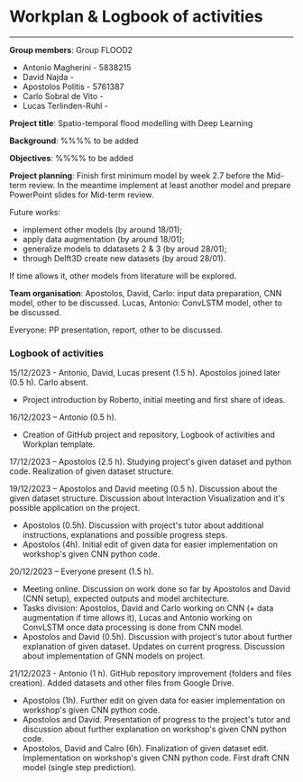 # Workplan & Logbook of activities 

--------------------------------------------------------------

**Group members**:
Group FLOOD2
- Antonio Magherini - 5838215
- David Najda - 
- Apostolos Politis - 5761387
- Carlo Sobral de Vito - 
- Lucas Terlinden-Ruhl - 

**Project title**:
Spatio-temporal flood modelling with Deep Learning

**Background**:
%%%% to be added

**Objectives**:
%%%% to be added

**Project planning**:
Finish first minimum model by week 2.7 before the Mid-term review.
In the meantime implement at least another model and prepare PowerPoint slides for Mid-term review.

Future works:
- implement other models (by around 18/01);
- apply data augmentation (by around 18/01);
- generalize models to ddatasets 2 & 3 (by aroud 28/01);
- through Delft3D create new datasets (by aroud 28/01).

If time allows it, other models from literature will be explored. 

**Team organisation**:
Apostolos, David, Carlo: input data preparation, CNN model, other to be discussed.
Lucas, Antonio: ConvLSTM model, other to be discussed.

Everyone: PP presentation, report, other to be discussed.

### Logbook of activities

15/12/2023 - Antonio, David, Lucas present (1.5 h). Apostolos joined later (0.5 h). Carlo absent. 
- Project introduction by Roberto, initial meeting and first share of ideas.

16/12/2023 – Antonio (0.5 h). 
- Creation of GitHub project and repository, Logbook of activities and Workplan template.

17/12/2023 – Apostolos (2.5 h). Studying project's given dataset and python code. Realization of given dataset structure.

19/12/2023 – Apostolos and David meeting (0.5 h). Discussion about the given dataset structure. Discussion about Interaction Visualization and it's possible application on the project.
- Apostolos (0.5h). Discussion with project's tutor about additional instructions, explanations and possible progress steps.
- Apostolos (4h). Initial edit of given data for easier implementation on workshop's given CNN python code.

20/12/2023 – Everyone present (1.5 h). 
- Meeting online. Discussion on work done so far by Apostolos and David (CNN setup), expected outputs and model architecture. 
- Tasks division: Apostolos, David and Carlo working on CNN (+ data augmentation if time allows it), Lucas and Antonio working on ConvLSTM once data processing is done from CNN model.
- Apostolos and David (0.5h). Discussion with project's tutor about further explanation of given dataset. Updates on current progress. Discussion about implementation of GNN models on project.

21/12/2023 - Antonio (1 h). GitHub repository improvement (folders and files creation). Added datasets and other files from Google Drive.
- Apostolos (1h). Further edit on given data for easier implementation on workshop's given CNN python code.
- Apostolos and David. Presentation of progress to the project's tutor and discussion about further explanation on workshop's given CNN python code.
- Apostolos, David and Calro (6h). Finalization of given dataset edit. Implementation on workshop's given CNN python code. First draft CNN model (single step prediction).
